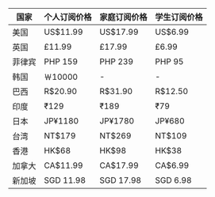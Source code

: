 国家  |个人订阅价格|家庭订阅价格|学生订阅价格
------|-----------|-----------|----------
美国  |  US$11.99 |  US$17.99 | US$6.99
英国  |  £11.99   |  £17.99   | £6.99
菲律宾|  PHP 159  |  PHP 239  | PHP 95
韩国  |  ￦10000  |  -        | -
巴西  |  R$20.90  |  R$31.90  | R$12.50
印度  |  ₹129     |  ₹189     | ₹79
日本  |  JP¥1180  |  JP¥1780  | JP¥680
台湾  |  NT$179   |  NT$269   | NT$109
香港  |  HK$68    |  HK$98    | HK$38
加拿大|  CA$11.99 |  CA$17.99 | CA$6.99
新加坡|  SGD 11.98|  SGD 17.98| SGD 6.98
